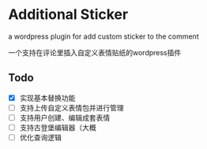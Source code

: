 # Additional Sticker

a wordpress plugin for add custom sticker to the comment

一个支持在评论里插入自定义表情贴纸的wordpress插件


## Todo

* [X] 实现基本替换功能
* [ ] 支持上传自定义表情包并进行管理
* [ ] 支持用户创建、编辑成套表情
* [ ] 支持古登堡编辑器（大概
* [ ] 优化查询逻辑
